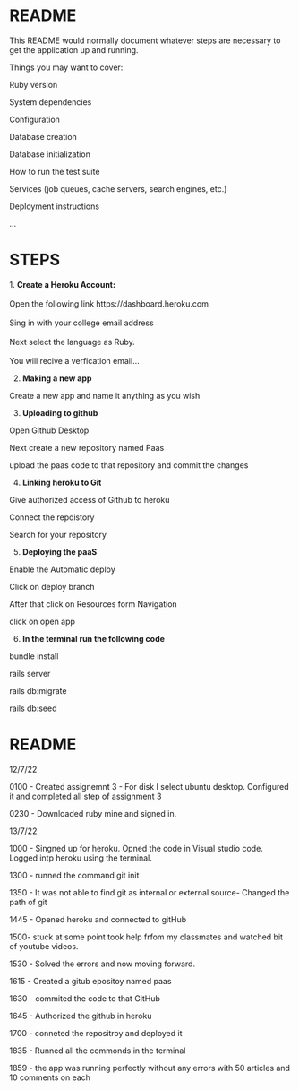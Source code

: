 # README
 
This README would normally document whatever steps are necessary to get the application up and running.

Things you may want to cover:

Ruby version

System dependencies

Configuration

Database creation

Database initialization

How to run the test suite

Services (job queues, cache servers, search engines, etc.)

Deployment instructions

...

<h1>STEPS</h1>
1. <b>Create a Heroku Account:</b> <br></br>
Open the following link https://dashboard.heroku.com<br></br>
Sing in with your college email address <br></br>
Next select the language as Ruby.<br></br>
You will recive a verfication email...

2. <b>Making a new app</b>
<p>Create a new app and name it anything as you wish</p>

3. <b>Uploading to github</b>
<p>Open Github Desktop</p>
<p>Next create a new repository named Paas</p>
<p>upload the paas code to that repository and commit the changes</p>

4. <b>Linking heroku to Git</b>
<p>Give authorized access of Github to heroku</p>
<p>Connect the repoistory</p>
<p>Search for your repository</p>

5. <b>Deploying the paaS</b>
<p>Enable the Automatic deploy</p>
<p>Click on deploy branch</p>
<p>After that click on Resources form Navigation</p>
<p>click on open app</p>

6. <b>In the terminal run the following code</b>
<p>bundle install</p>
<p>rails server</p>
<p>rails db:migrate</p>
<p>rails db:seed</p>

<h1>README</h1>

12/7/22

0100 - Created assignemnt 3 - For disk I select ubuntu desktop. Configured it and completed all step of assignment 3 

0230 - Downloaded ruby mine and signed in.

13/7/22

1000 - Singned up for heroku. Opned the code in Visual studio code. Logged intp heroku using the terminal.

1300 - runned the command git init

1350 - It was not able to find git as internal or external source- Changed the path of git

1445 - Opened heroku and connected to gitHub

1500- stuck at some point took help frfom my classmates and watched bit of youtube videos.

1530 - Solved the errors and now moving forward.

1615 - Created a gitub epositoy named paas

1630 - commited the code to that GitHub

1645 - Authorized the github in heroku

1700 - conneted the repositroy and deployed it

1835 - Runned all the commonds in the terminal 

1859 - the app was running perfectly without any errors with 50 articles and 10 comments on each


